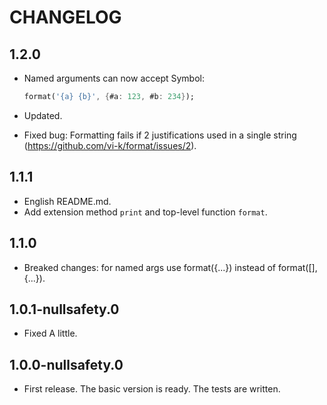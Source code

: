 # CHANGELOG

## 1.2.0

* Named arguments can now accept Symbol:

  ```dart
  format('{a} {b}', {#a: 123, #b: 234});
  ```

* Updated.
* Fixed bug: Formatting fails if 2 justifications used in a single string
  (<https://github.com/vi-k/format/issues/2>).

## 1.1.1

* English README.md.
* Add extension method `print` and top-level function `format`.

## 1.1.0

* Breaked changes: for named args use format({...}) instead of format([], {...}).

## 1.0.1-nullsafety.0

* Fixed A little.

## 1.0.0-nullsafety.0

* First release. The basic version is ready. The tests are written.
